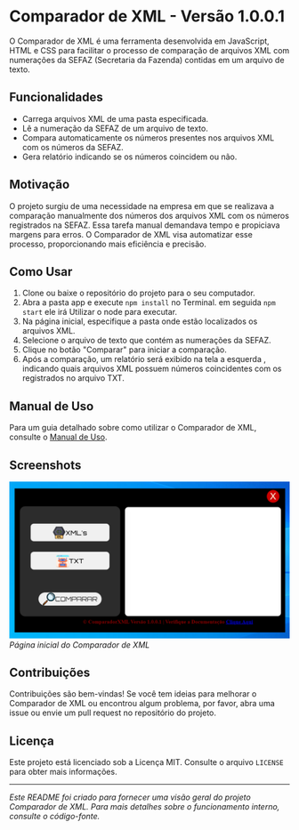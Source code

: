 # Comparador de XML - Versão 1.0.0.1

O Comparador de XML é uma ferramenta desenvolvida em JavaScript, HTML e CSS para facilitar o processo de comparação de arquivos XML com numerações da SEFAZ (Secretaria da Fazenda) contidas em um arquivo de texto.

## Funcionalidades

- Carrega arquivos XML de uma pasta especificada.
- Lê a numeração da SEFAZ de um arquivo de texto.
- Compara automaticamente os números presentes nos arquivos XML com os números da SEFAZ.
- Gera relatório indicando se os números coincidem ou não.

## Motivação

O projeto surgiu de uma necessidade na empresa em que se realizava a comparação manualmente dos números dos arquivos XML com os números registrados na SEFAZ. Essa tarefa manual demandava tempo e propiciava margens para erros. O Comparador de XML visa automatizar esse processo, proporcionando mais eficiência e precisão.

## Como Usar

1. Clone ou baixe o repositório do projeto para o seu computador.
2. Abra a pasta app e execute  `npm install` no Terminal. em seguida `npm start` ele irá Utilizar o node para executar.
3. Na página inicial, especifique a pasta onde estão localizados os arquivos XML.
4. Selecione o arquivo de texto que contém as numerações da SEFAZ.
5. Clique no botão "Comparar" para iniciar a comparação.
6. Após a comparação, um relatório será exibido na tela a esquerda , indicando quais arquivos XML possuem números coincidentes com os registrados no arquivo TXT.

## Manual de Uso

Para um guia detalhado sobre como utilizar o Comparador de XML, consulte o [Manual de Uso](https://drive.google.com/file/d/1btUMyUzBZt3uRzu-JAiNY8bkcbrh1N8f/view?usp=drive_link).

## Screenshots

![Página Inicial](/app/img/Tela%20inicial.webp)
*Página inicial do Comparador de XML*

## Contribuições

Contribuições são bem-vindas! Se você tem ideias para melhorar o Comparador de XML ou encontrou algum problema, por favor, abra uma issue ou envie um pull request no repositório do projeto.

## Licença

Este projeto está licenciado sob a Licença MIT. Consulte o arquivo `LICENSE` para obter mais informações.

---

*Este README foi criado para fornecer uma visão geral do projeto Comparador de XML. Para mais detalhes sobre o funcionamento interno, consulte o código-fonte.*






